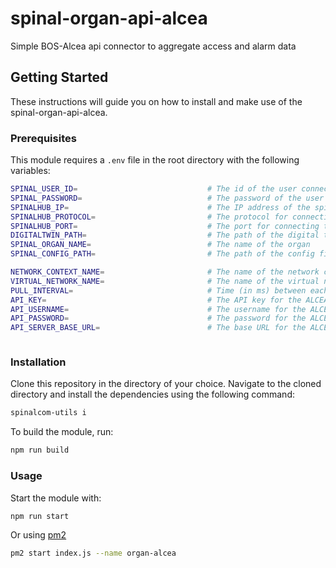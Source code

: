 # spinal-organ-api-alcea
Simple BOS-Alcea api connector to aggregate access and alarm data

## Getting Started

These instructions will guide you on how to install and make use of the spinal-organ-api-alcea.

### Prerequisites

This module requires a `.env` file in the root directory with the following variables:

```bash
SPINAL_USER_ID=                             # The id of the user connecting to the spinalhub
SPINAL_PASSWORD=                            # The password of the user connecting to the spinalhub
SPINALHUB_IP=                               # The IP address of the spinalhub
SPINALHUB_PROTOCOL=                         # The protocol for connecting to the spinalhub (http or https)
SPINALHUB_PORT=                             # The port for connecting to the spinalhub
DIGITALTWIN_PATH=                           # The path of the digital twin in the spinalhub
SPINAL_ORGAN_NAME=                          # The name of the organ
SPINAL_CONFIG_PATH=                         # The path of the config file in the spinalhub exemple : /etc/Organs/alcea

NETWORK_CONTEXT_NAME=                       # The name of the network context to be created
VIRTUAL_NETWORK_NAME=                       # The name of the virtual network to be created
PULL_INTERVAL=                              # Time (in ms) between each update of data
API_KEY=                                    # The API key for the ALCEA API
API_USERNAME=                               # The username for the ALCEA API
API_PASSWORD=                               # The password for the ALCEA API
API_SERVER_BASE_URL=                        # The base URL for the ALCEA API



```


### Installation

Clone this repository in the directory of your choice. Navigate to the cloned directory and install the dependencies using the following command:
    
```bash
spinalcom-utils i
```

To build the module, run:

```bash
npm run build
```

### Usage

Start the module with:

```bash
npm run start
```

Or using [pm2](https://pm2.keymetrics.io/docs/usage/quick-start/)
```bash
pm2 start index.js --name organ-alcea
```